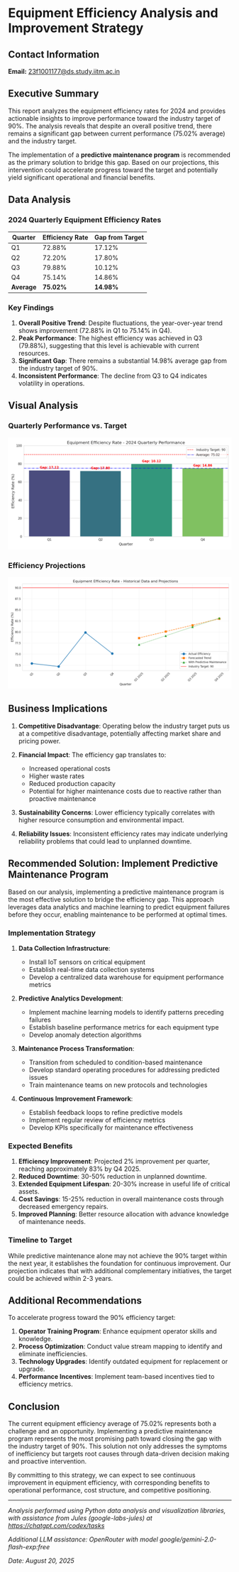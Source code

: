 # Equipment Efficiency Analysis and Improvement Strategy

## Contact Information
**Email:** 23f1001177@ds.study.iitm.ac.in

## Executive Summary

This report analyzes the equipment efficiency rates for 2024 and provides actionable insights to improve performance toward the industry target of 90%. The analysis reveals that despite an overall positive trend, there remains a significant gap between current performance (75.02% average) and the industry target. 

The implementation of a **predictive maintenance program** is recommended as the primary solution to bridge this gap. Based on our projections, this intervention could accelerate progress toward the target and potentially yield significant operational and financial benefits.

## Data Analysis

### 2024 Quarterly Equipment Efficiency Rates

| Quarter | Efficiency Rate | Gap from Target |
|---------|----------------|-----------------|
| Q1      | 72.88%         | 17.12%          |
| Q2      | 72.20%         | 17.80%          |
| Q3      | 79.88%         | 10.12%          |
| Q4      | 75.14%         | 14.86%          |
| **Average** | **75.02%** | **14.98%**      |

### Key Findings

1. **Overall Positive Trend**: Despite fluctuations, the year-over-year trend shows improvement (72.88% in Q1 to 75.14% in Q4).
2. **Peak Performance**: The highest efficiency was achieved in Q3 (79.88%), suggesting that this level is achievable with current resources.
3. **Significant Gap**: There remains a substantial 14.98% average gap from the industry target of 90%.
4. **Inconsistent Performance**: The decline from Q3 to Q4 indicates volatility in operations.

## Visual Analysis

### Quarterly Performance vs. Target
![Quarterly Performance](quarterly_performance.png)

### Efficiency Projections
![Efficiency Projections](efficiency_projections.png)

## Business Implications

1. **Competitive Disadvantage**: Operating below the industry target puts us at a competitive disadvantage, potentially affecting market share and pricing power.

2. **Financial Impact**: The efficiency gap translates to:
   - Increased operational costs
   - Higher waste rates
   - Reduced production capacity
   - Potential for higher maintenance costs due to reactive rather than proactive maintenance

3. **Sustainability Concerns**: Lower efficiency typically correlates with higher resource consumption and environmental impact.

4. **Reliability Issues**: Inconsistent efficiency rates may indicate underlying reliability problems that could lead to unplanned downtime.

## Recommended Solution: Implement Predictive Maintenance Program

Based on our analysis, implementing a predictive maintenance program is the most effective solution to bridge the efficiency gap. This approach leverages data analytics and machine learning to predict equipment failures before they occur, enabling maintenance to be performed at optimal times.

### Implementation Strategy

1. **Data Collection Infrastructure**:
   - Install IoT sensors on critical equipment
   - Establish real-time data collection systems
   - Develop a centralized data warehouse for equipment performance metrics

2. **Predictive Analytics Development**:
   - Implement machine learning models to identify patterns preceding failures
   - Establish baseline performance metrics for each equipment type
   - Develop anomaly detection algorithms

3. **Maintenance Process Transformation**:
   - Transition from scheduled to condition-based maintenance
   - Develop standard operating procedures for addressing predicted issues
   - Train maintenance teams on new protocols and technologies

4. **Continuous Improvement Framework**:
   - Establish feedback loops to refine predictive models
   - Implement regular review of efficiency metrics
   - Develop KPIs specifically for maintenance effectiveness

### Expected Benefits

1. **Efficiency Improvement**: Projected 2% improvement per quarter, reaching approximately 83% by Q4 2025.
2. **Reduced Downtime**: 30-50% reduction in unplanned downtime.
3. **Extended Equipment Lifespan**: 20-30% increase in useful life of critical assets.
4. **Cost Savings**: 15-25% reduction in overall maintenance costs through decreased emergency repairs.
5. **Improved Planning**: Better resource allocation with advance knowledge of maintenance needs.

### Timeline to Target

While predictive maintenance alone may not achieve the 90% target within the next year, it establishes the foundation for continuous improvement. Our projection indicates that with additional complementary initiatives, the target could be achieved within 2-3 years.

## Additional Recommendations

To accelerate progress toward the 90% efficiency target:

1. **Operator Training Program**: Enhance equipment operator skills and knowledge.
2. **Process Optimization**: Conduct value stream mapping to identify and eliminate inefficiencies.
3. **Technology Upgrades**: Identify outdated equipment for replacement or upgrade.
4. **Performance Incentives**: Implement team-based incentives tied to efficiency metrics.

## Conclusion

The current equipment efficiency average of 75.02% represents both a challenge and an opportunity. Implementing a predictive maintenance program represents the most promising path toward closing the gap with the industry target of 90%. This solution not only addresses the symptoms of inefficiency but targets root causes through data-driven decision making and proactive intervention.

By committing to this strategy, we can expect to see continuous improvement in equipment efficiency, with corresponding benefits to operational performance, cost structure, and competitive positioning.

---

*Analysis performed using Python data analysis and visualization libraries, with assistance from Jules (google-labs-jules) at https://chatgpt.com/codex/tasks*

*Additional LLM assistance: OpenRouter with model google/gemini-2.0-flash-exp:free*

*Date: August 20, 2025*
